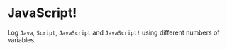# JavaScript!

Log `Java`, `Script`, `JavaScript` and `JavaScript!` using different numbers of
variables.
